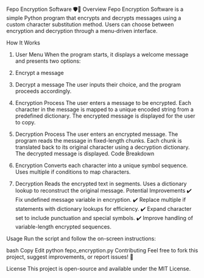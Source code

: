 Fepo Encryption Software 🛡️🔐
Overview
Fepo Encryption Software is a simple Python program that encrypts and decrypts messages using a custom character substitution method. Users can choose between encryption and decryption through a menu-driven interface.

How It Works
1. User Menu
When the program starts, it displays a welcome message and presents two options:

1. Encrypt a message
2. Decrypt a message
The user inputs their choice, and the program proceeds accordingly.

2. Encryption Process
The user enters a message to be encrypted.
Each character in the message is mapped to a unique encoded string from a predefined dictionary.
The encrypted message is displayed for the user to copy.
3. Decryption Process
The user enters an encrypted message.
The program reads the message in fixed-length chunks.
Each chunk is translated back to its original character using a decryption dictionary.
The decrypted message is displayed.
Code Breakdown
1. Encryption
Converts each character into a unique symbol sequence.
Uses multiple if conditions to map characters.
2. Decryption
Reads the encrypted text in segments.
Uses a dictionary lookup to reconstruct the original message.
Potential Improvements
✔️ Fix undefined message variable in encryption.
✔️ Replace multiple if statements with dictionary lookups for efficiency.
✔️ Expand character set to include punctuation and special symbols.
✔️ Improve handling of variable-length encrypted sequences.

Usage
Run the script and follow the on-screen instructions:

bash
Copy
Edit
python fepo_encryption.py
Contributing
Feel free to fork this project, suggest improvements, or report issues! 🚀

License
This project is open-source and available under the MIT License.
